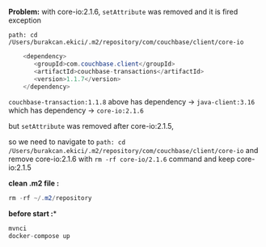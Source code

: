 **Problem:** with core-io:2.1.6, `setAttribute` was removed and it is fired exception

`path: cd /Users/burakcan.ekici/.m2/repository/com/couchbase/client/core-io`

```java
    <dependency>
       <groupId>com.couchbase.client</groupId>
       <artifactId>couchbase-transactions</artifactId>
       <version>1.1.7</version>
    </dependency>
```

`couchbase-transaction:1.1.8` above has dependency ->  `java-client:3.16` which has dependency ->  `core-io:2.1.6`

but `setAttribute` was removed after core-io:2.1.5,

so we need to navigate to `path: cd /Users/burakcan.ekici/.m2/repository/com/couchbase/client/core-io` and remove core-io:2.1.6 with `rm -rf core-io/2.1.6` command and keep core-io:2.1.5

**clean .m2 file :**
```java
rm -rf ~/.m2/repository
```

**before start :***
```java
mvnci
docker-compose up
```
